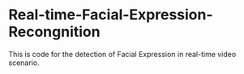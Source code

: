 # Real-time-Facial-Expression-Recongnition
This is code for the detection of Facial Expression in real-time video scenario.

